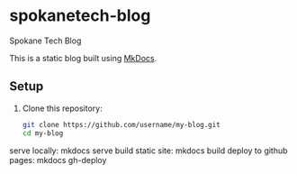# spokanetech-blog
Spokane Tech Blog


This is a static blog built using [MkDocs](https://www.mkdocs.org/).

## Setup

1. Clone this repository:
   ```bash
   git clone https://github.com/username/my-blog.git
   cd my-blog


serve locally: mkdocs serve
build static site: mkdocs build
deploy to github pages: mkdocs gh-deploy
